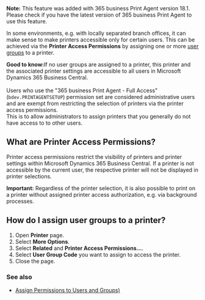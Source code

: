 <div class="alert alert-info">
    <i class="fa-solid fa-lightbulb"></i> <strong>Note:</strong> This feature was added with 365 business Print Agent version 18.1.<br>Please check if you have the latest version of 365 business Print Agent to use this feature.
</div>

In some environments, e.g. with locally separated branch offices, it can make sense to make printers accessible only for certain users. This can be achieved via the **Printer Access Permissions** by assigning one or more [user groups](https://learn.microsoft.com/en-US/dynamics365/business-central/ui-define-granular-permissions) to a printer.

<div class="alert alert-notice">
    <i class="fa-solid fa-notes"></i> <strong>Good to know:</strong>If no user groups are assigned to a printer, this printer and the associated printer settings are accessible to all users in Microsoft Dynamics 365 Business Central.<br>
    <br>
    Users who use the "365 business Print Agent - Full Access" (<code>bdev.PRINTAGENTSETUP</code>) permission set are considered administrative users and are exempt from restricting the selection of printers via the printer access permissions.<br>
    This is to allow administrators to assign printers that you generally do not have access to to other users.
</div>

## What are Printer Access Permissions?

Printer access permissions restrict the visibility of printers and printer settings within Microsoft Dynamics 365 Business Central. If a printer is not accessible by the current user, the respective printer will not be displayed in printer selections.

<div class="alert alert-info">
    <i class="fa-solid fa-lightbulb"></i> <strong>Important:</strong> Regardless of the printer selection, it is also possible to print on a printer without assigned printer access authorization, e.g. via background processes.
</div>

## How do I assign user groups to a printer?

 1. Open **Printer** page.
 2. Select **More Options**.
 3. Select **Related** and **Printer Access Permissions...**.
 4. Select **User Group Code** you want to assign to access the printer.
 5. Close the page.

### See also

 - [Assign Permissions to Users and Groups)](https://learn.microsoft.com/en-us/dynamics365/business-central/ui-define-granular-permissions)
